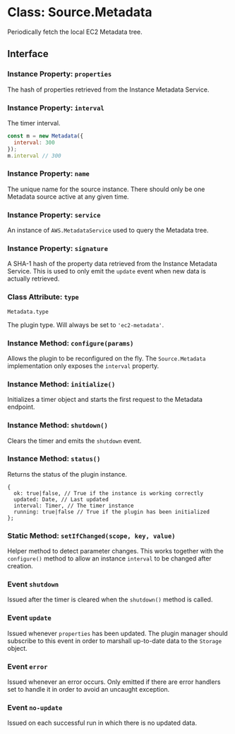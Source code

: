 Class: Source.Metadata
======================

Periodically fetch the local EC2 Metadata tree.

## Interface
### Instance Property: `properties`
The hash of properties retrieved from the Instance Metadata Service.

### Instance Property: `interval`
The timer interval.
```javascript
const m = new Metadata({
  interval: 300
});
m.interval // 300
```

### Instance Property: `name`
The unique name for the source instance. There should only be one Metadata source active at any given time.

### Instance Property: `service`
An instance of `AWS.MetadataService` used to query the Metadata tree.

### Instance Property: `signature`
A SHA-1 hash of the property data retrieved from the Instance Metadata Service. This is used to only emit the `update` event when new data is actually retrieved.

### Class Attribute: `type`
```
Metadata.type
```
The plugin type. Will always be set to `'ec2-metadata'`.

### Instance Method: `configure(params)`
Allows the plugin to be reconfigured on the fly. The `Source.Metadata` implementation only exposes the `interval` property.

### Instance Method: `initialize()`
Initializes a timer object and starts the first request to the Metadata endpoint.

### Instance Method: `shutdown()`
Clears the timer and emits the `shutdown` event.

### Instance Method: `status()`
Returns the status of the plugin instance.
```
{
  ok: true|false, // True if the instance is working correctly
  updated: Date, // Last updated
  interval: Timer, // The timer instance
  running: true|false // True if the plugin has been initialized
};
```

### Static Method: `setIfChanged(scope, key, value)`
Helper method to detect parameter changes. This works together with the `configure()` method to allow an instance `interval` to be changed after creation.

### Event `shutdown`
Issued after the timer is cleared when the `shutdown()` method is called.

### Event `update`
Issued whenever `properties` has been updated. The plugin manager should subscribe to this event in order to marshall up-to-date data to the `Storage` object.

### Event `error`
Issued whenever an error occurs. Only emitted if there are error handlers set to handle it in order to avoid an uncaught exception.

### Event `no-update`
Issued on each successful run in which there is no updated data.
